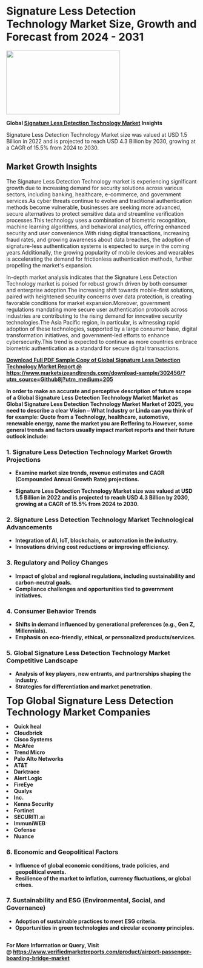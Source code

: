 <H1>Signature Less Detection Technology Market Size, Growth and Forecast from 2024 - 2031</H1><img class="aligncenter size-medium wp-image-584254" src="https://thirdeyenews.in/wp-content/uploads/2024/09/Global-Market-Research-300x168.jpeg" alt="" width="300" height="168" /><p><strong>Global&nbsp;<a href="https://www.marketsizeandtrends.com/download-sample/302456/?utm_source=Github8j?utm_medium=205">Signature Less Detection Technology Market</a> Insights</strong></p><p>Signature Less Detection Technology Market size was valued at USD 1.5 Billion in 2022 and is projected to reach USD 4.3 Billion by 2030, growing at a CAGR of 15.5% from 2024 to 2030.</p><p><h2>Market Growth Insights</h2> <p>The Signature Less Detection Technology market is experiencing significant growth due to increasing demand for security solutions across various sectors, including banking, healthcare, e-commerce, and government services.As cyber threats continue to evolve and traditional authentication methods become vulnerable, businesses are seeking more advanced, secure alternatives to protect sensitive data and streamline verification processes.This technology uses a combination of biometric recognition, machine learning algorithms, and behavioral analytics, offering enhanced security and user convenience.With rising digital transactions, increasing fraud rates, and growing awareness about data breaches, the adoption of signature-less authentication systems is expected to surge in the coming years.Additionally, the growing popularity of mobile devices and wearables is accelerating the demand for frictionless authentication methods, further propelling the market's expansion.</p> <p><strong><a href="#"></a></strong></p> <p>In-depth market analysis indicates that the Signature Less Detection Technology market is poised for robust growth driven by both consumer and enterprise adoption.The increasing shift towards mobile-first solutions, paired with heightened security concerns over data protection, is creating favorable conditions for market expansion.Moreover, government regulations mandating more secure user authentication protocols across industries are contributing to the rising demand for innovative security technologies.The Asia Pacific region, in particular, is witnessing rapid adoption of these technologies, supported by a large consumer base, digital transformation initiatives, and government-led efforts to enhance cybersecurity.This trend is expected to continue as more countries embrace biometric authentication as a standard for secure digital transactions.<p><strong><a href="#"></p><p><span class=""><strong>Download Full PDF Sample Copy of Global Signature Less Detection Technology Market Report</strong> @ <a href="https://www.marketsizeandtrends.com/download-sample/302456/?utm_source=Github8j?utm_medium=205" target="_blank">https://www.marketsizeandtrends.com/download-sample/302456/?utm_source=Github8j?utm_medium=205</a></span></p><p>In order to make an accurate and perceptive description of future scope of a Global&nbsp;Signature Less Detection Technology Market Market as Global&nbsp;Signature Less Detection Technology Market Market of 2025, you need to describe a clear Vision &ndash; What Industry or Linda can you think of for example: Quote from a Technology, healthcare, automotive, renewable energy, name the market you are Reffering to.However, some general trends and factors usually impact market reports and their future outlook include:</p><h3>1.&nbsp;<strong>Signature Less Detection Technology Market Growth Projections</strong></h3><ul><li>Examine market size trends, revenue estimates and CAGR (Compounded Annual Growth Rate) projections.</li><li><p>Signature Less Detection Technology Market size was valued at USD 1.5 Billion in 2022 and is projected to reach USD 4.3 Billion by 2030, growing at a CAGR of 15.5% from 2024 to 2030.</p></li></ul><h3>2.&nbsp;<strong>Signature Less Detection Technology Market Technological Advancements</strong></h3><ul><li>Integration of AI, IoT, blockchain, or automation in the industry.</li><li>Innovations driving cost reductions or improving efficiency.</li></ul><h3>3.&nbsp;<strong>Regulatory and Policy Changes</strong></h3><ul><li>Impact of global and regional regulations, including sustainability and carbon-neutral goals.</li><li>Compliance challenges and opportunities tied to government initiatives.</li></ul><h3>4.&nbsp;<strong>Consumer Behavior Trends</strong></h3><ul><li>Shifts in demand influenced by generational preferences (e.g., Gen Z, Millennials).</li><li>Emphasis on eco-friendly, ethical, or personalized products/services.</li></ul><h3>5.&nbsp;<strong>Global Signature Less Detection Technology Market Competitive Landscape</strong></h3><ul><li>Analysis of key players, new entrants, and partnerships shaping the industry.</li><li>Strategies for differentiation and market penetration.</li></ul><p data-pm-slice="1 1 []"><span style="color: inherit; font-family: inherit; font-size: 25px;">Top Global Signature Less Detection Technology Market Companies</span></p><div class="" data-test-id=""><p><li>Quick heal</li><li> Cloudbrick</li><li> Cisco Systems</li><li> McAfee</li><li> Trend Micro</li><li> Palo Alto Networks</li><li> AT&T</li><li> Darktrace</li><li> Alert Logic</li><li> FireEye</li><li> Qualys</li><li> Inc.</li><li> Kenna Security</li><li> Fortinet</li><li> SECURITI.ai</li><li> ImmuniWEB</li><li> Cofense</li><li> Nuance</li></p></div><h3>6.&nbsp;<strong>Economic and Geopolitical Factors</strong></h3><ul><li>Influence of global economic conditions, trade policies, and geopolitical events.</li><li>Resilience of the market to inflation, currency fluctuations, or global crises.</li></ul><h3>7.&nbsp;<strong>Sustainability and ESG (Environmental, Social, and Governance)</strong></h3><ul><li>Adoption of sustainable practices to meet ESG criteria.</li><li>Opportunities in green technologies and circular economy principles.</li></ul><h2><strong style="font-size: 14px;">For More Information or Query, Visit @&nbsp;</strong><a style="background-color: #ffffff; font-size: 14px;" href="https://www.marketsizeandtrends.com/report/signature-less-detection-technology-market/" target="_blank">https://www.verifiedmarketreports.com/product/airport-passenger-boarding-bridge-market</a></h2>